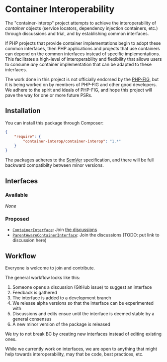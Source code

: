 # Container Interoperability

The "container-interop" project attempts to achieve the interoperability of *container* objects (service locators,
dependency injection containers, etc.) through discussions and trial, and by establishing common interfaces.

If PHP projects that provide container implementations begin to adopt these common interfaces, then PHP
applications and projects that use containers can depend on the common interfaces instead of specific
implementations. This facilitates a high-level of interoperability and flexibility that allows users to consume
*any* container implementation that can be adapted to these interfaces.

The work done in this project is not officially endorsed by the [PHP-FIG](http://www.php-fig.org/), but it is being
worked on by members of PHP-FIG and other good developers. We adhere to the spirit and ideals of PHP-FIG, and hope
this project will pave the way for one or more future PSRs.

## Installation

You can install this package through Composer:

```json
{
    "require": {
        "container-interop/container-interop": "1.*"
    }
}
```

The packages adheres to the [SemVer](http://semver.org/) specification, and there will be full backward compatibilty
between minor versions.

## Interfaces

### Available

*None*

### Proposed

- [`ContainerInterface`](src/Interop/Container/ContainerInterface.php): Join [the discussions](https://github.com/container-interop/container-interop/issues?labels=ContainerInterface&page=1&state=open)
- [`ParentAwareContainerInterface`](src/Interop/Container/ParentAwareContainerInterface.php): Join the discussions (TODO: put link to discussion here)

## Workflow

Everyone is welcome to join and contribute.

The general workflow looks like this:

1. Someone opens a discussion (GitHub issue) to suggest an interface
1. Feedback is gathered
1. The interface is added to a development branch
1. We release alpha versions so that the interface can be experimented with
1. Discussions and edits ensue until the interface is deemed stable by a general consensus
1. A new minor version of the package is released

We try to not break BC by creating new interfaces instead of editing existing ones.

While we currently work on interfaces, we are open to anything that might help towards interoperability, may that
be code, best practices, etc.
